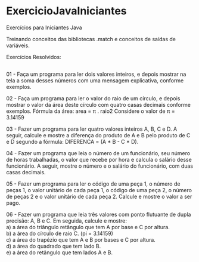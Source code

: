 # ExercicioJavaIniciantes
Exercícios para Iniciantes Java 

Treinando conceitos das bibliotecas .match e conceitos de saídas de variáveis.

Exercícios Resolvidos:

##

01 - Faça um programa para ler dois valores inteiros, e depois mostrar na tela a soma desses números com uma
mensagem explicativa, conforme exemplos.

02 - Faça um programa para ler o valor do raio de um círculo, e depois mostrar o valor da área deste círculo com quatro
casas decimais conforme exemplos.
Fórmula da área: area = π . raio2
Considere o valor de π = 3.14159

03 - Fazer um programa para ler quatro valores inteiros A, B, C e D. A seguir, calcule e mostre a diferença do produto
de A e B pelo produto de C e D segundo a fórmula: DIFERENCA = (A * B - C * D).

04 - Fazer um programa que leia o número de um funcionário, seu número de horas trabalhadas, o valor que recebe por
hora e calcula o salário desse funcionário. A seguir, mostre o número e o salário do funcionário, com duas casas
decimais.

05 - Fazer um programa para ler o código de uma peça 1, o número de peças 1, o valor unitário de cada peça 1, o
código de uma peça 2, o número de peças 2 e o valor unitário de cada peça 2. Calcule e mostre o valor a ser pago.

06 - Fazer um programa que leia três valores com ponto flutuante de dupla precisão: A, B e C. Em seguida, calcule e
mostre:<br>
a) a área do triângulo retângulo que tem A por base e C por altura.<br>
b) a área do círculo de raio C. (pi = 3.14159)<br>
c) a área do trapézio que tem A e B por bases e C por altura.<br>
d) a área do quadrado que tem lado B.<br>
e) a área do retângulo que tem lados A e B.<br>
